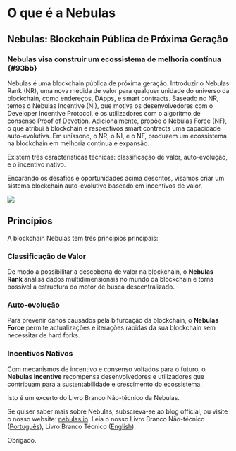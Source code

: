 # O que é a Nebulas

## Nebulas: Blockchain Pública de Próxima Geração

### Nebulas visa construir um ecossistema de melhoria contínua {#93bb}

Nebulas é uma blockchain pública de próxima geração. Introduzir o Nebulas Rank \(NR\), uma nova medida de valor para qualquer unidade do universo da blockchain, como endereços, DApps, e smart contracts. Baseado no NR, temos o Nebulas Incentive \(NI\), que motiva os desenvolvedores com o Developer Incentive Protocol, e os utilizadores com o algoritmo de consenso Proof of Devotion. Adicionalmente, propõe o Nebulas Force \(NF\), o que atribui à blockchain e respectivos smart contracts uma capacidade auto-evolutiva. Em uníssono, o NR, o NI, e o NF, produzem um ecossistema na blockchain em melhoria continua e expansão.

Existem três características técnicas: classificação de valor, auto-evolução, e o incentivo nativo.

Encarando os desafios e oportunidades acima descritos, visamos criar um sistema blockchain auto-evolutivo baseado em incentivos de valor.

![](https://cdn-images-1.medium.com/max/1600/1*8YETuI_IvyjXvlvnzbBWnw.png)

## Princípios

A blockchain Nebulas tem três princípios principais:

### Classificação de Valor

De modo a possibilitar a descoberta de valor na blockchain, o **Nebulas Rank** analisa dados multidimensionais no mundo da blockchain e torna possível a estructura do motor de busca descentralizado. 

### Auto-evolução

Para prevenir danos causados pela bifurcação da blockchain, o **Nebulas Force** permite actualizações e iterações rápidas da sua blockchain sem necessitar de hard forks. 

### Incentivos Nativos

Com mecanismos de incentivo e consenso voltados para o futuro, o **Nebulas Incentive** recompensa desenvolvedores e utilizadores que contribuam para a sustentabilidade e crescimento do ecossistema.





Isto é um excerto do Livro Branco Não-técnico da Nebulas.

Se quiser saber mais sobre Nebulas, subscreva-se ao blog official, ou visite o nosso website: [nebulas.io](https://nebulas.io/). Leia o nosso Livro Branco Não-técnico \([Português](https://nebulas.io/docs/NebulasWhitepaperPt.pdf)\), Livro Branco Técnico \([English](https://nebulas.io/docs/NebulasTechnicalWhitepaper.pdf)\).

Obrigado.

